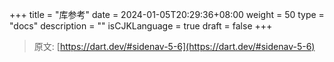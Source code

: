 +++
title = "库参考"
date = 2024-01-05T20:29:36+08:00
weight = 50
type = "docs"
description = ""
isCJKLanguage = true
draft = false
+++

> 原文: [https://dart.dev/#sidenav-5-6](https://dart.dev/#sidenav-5-6)
